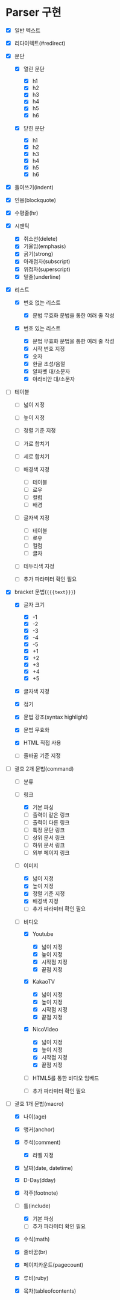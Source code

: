 # Parser 구현

- [x] 일반 텍스트
- [x] 리다이렉트(#redirect)
- [x] 문단

  - [x] 열린 문단

    - [x] h1
    - [x] h2
    - [x] h3
    - [x] h4
    - [x] h5
    - [x] h6

  - [x] 닫힌 문단

    - [x] h1
    - [x] h2
    - [x] h3
    - [x] h4
    - [x] h5
    - [x] h6

- [x] 들여쓰기(indent)
- [x] 인용(blockquote)
- [x] 수평줄(hr)
- [x] 시맨틱

  - [x] 취소선(delete)
  - [x] 기울임(emphasis)
  - [x] 굵기(strong)
  - [x] 아래첨자(subscript)
  - [x] 위첨자(superscript)
  - [x] 밑줄(underline)

- [x] 리스트

  - [x] 번호 없는 리스트

    - [x] 문법 무효화 문법을 통한 여러 줄 작성

  - [x] 번호 있는 리스트

    - [x] 문법 무효화 문법을 통한 여러 줄 작성
    - [x] 시작 번호 지정
    - [x] 숫자
    - [x] 한글 초성/음절
    - [x] 알파벳 대/소문자
    - [x] 아라비안 대/소문자

- [ ] 테이블

  - [ ] 넓이 지정
  - [ ] 높이 지정
  - [ ] 정렬 기준 지정
  - [ ] 가로 합치기
  - [ ] 세로 합치기
  - [ ] 배경색 지정

    - [ ] 테이블
    - [ ] 로우
    - [ ] 컬럼
    - [ ] 배경

  - [ ] 글자색 지정

    - [ ] 테이블
    - [ ] 로우
    - [ ] 컬럼
    - [ ] 글자

  - [ ] 테두리색 지정
  - [ ] 추가 파라미터 확인 필요

- [x] bracket 문법(`{{{text}}}`)

  - [x] 글자 크기

    - [x] -1
    - [x] -2
    - [x] -3
    - [x] -4
    - [x] -5
    - [x] +1
    - [x] +2
    - [x] +3
    - [x] +4
    - [x] +5

  - [x] 글자색 지정
  - [x] 접기
  - [x] 문법 강조(syntax highlight)
  - [x] 문법 무효화
  - [x] HTML 직접 사용
  - [ ] 줄바꿈 기준 지정

- [ ] 괄호 2개 문법(command)

  - [ ] 분류

  - [ ] 링크

    - [x] 기본 파싱
    - [ ] 출력이 같은 링크
    - [ ] 출력이 다른 링크
    - [ ] 특정 문단 링크
    - [ ] 상위 문서 링크
    - [ ] 하위 문서 링크
    - [ ] 외부 페이지 링크

  - [ ] 이미지

    - [x] 넓이 지정
    - [x] 높이 지정
    - [x] 정렬 기준 지정
    - [x] 배경색 지정
    - [ ] 추가 파라미터 확인 필요

  - [ ] 비디오

    - [x] Youtube

      - [x] 넓이 지정
      - [x] 높이 지정
      - [x] 시작점 지정
      - [x] 끝점 지정

    - [x] KakaoTV

      - [x] 넓이 지정
      - [x] 높이 지정
      - [x] 시작점 지정
      - [x] 끝점 지정

    - [x] NicoVideo

      - [x] 넓이 지정
      - [x] 높이 지정
      - [x] 시작점 지정
      - [x] 끝점 지정

    - [ ] HTML5를 통한 비디오 임베드
    - [ ] 추가 파라미터 확인 필요

- [ ] 괄호 1개 문법(macro)

  - [x] 나이(age)
  - [x] 앵커(anchor)
  - [x] 주석(comment)

    - [x] 라벨 지정

  - [x] 날짜(date, datetime)
  - [x] D-Day(dday)
  - [x] 각주(footnote)
  - [ ] 틀(include)

    - [x] 기본 파싱
    - [ ] 추가 파라미터 확인 필요

  - [x] 수식(math)
  - [x] 줄바꿈(br)
  - [x] 페이지카운트(pagecount)
  - [x] 루비(ruby)
  - [x] 목차(tableofcontents)
